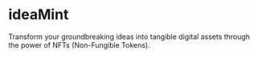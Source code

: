 # ideaMint
Transform your groundbreaking ideas into tangible digital assets through the power of NFTs (Non-Fungible Tokens).
